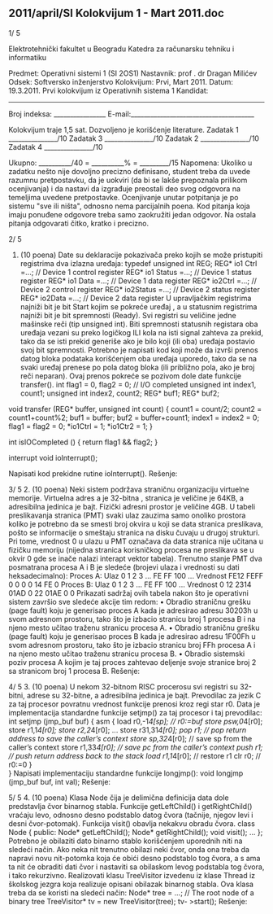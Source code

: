 2011/april/SI Kolokvijum 1 - Mart 2011.doc
--------------------------------------------------------------------------------


1/  5 
 
Elektrotehnički fakultet u Beogradu 
Katedra za računarsku tehniku i informatiku 
 
Predmet: Operativni sistemi 1 (SI  2OS1) 
Nastavnik: prof . dr Dragan Milićev 
Odsek: Softversko inženjerstvo 
Kolokvijum: Prvi,    Mart 2011. 
Datum: 19.3.2011. 
Prvi kolokvijum iz Operativnih sistema 1 
Kandidat:
 _____________________________________________________________ 
Broj indeksa: ________________  E-mail:______________________________________ 
 
Kolokvijum traje 1,5 sat. Dozvoljeno je korišćenje literature. 
Zadatak 1 _______________/10   Zadatak 3 _______________/10 
Zadatak 2 _______________/10   Zadatak 4 _______________/10 
 
Ukupno: __________/40 = __________% = _________/15 
Napomena: Ukoliko u zadatku nešto nije dovoljno precizno definisano, student treba da 
uvede razumnu pretpostavku, da je uokviri (da bi se lakše prepoznala prilikom ocenjivanja) i 
da  nastavi da  izgrađuje  preostali  deo  svog  odgovora  na  temeljima  uvedene  pretpostavke. 
Ocenjivanje unutar potpitanja je po sistemu "sve ili ništa", odnosno nema parcijalnih poena. 
Kod pitanja koja imaju ponuđene odgovore treba samo zaokružiti jedan odgovor. Na ostala 
pitanja odgovarati čitko, kratko i precizno. 
 

2/  5 
1. (10 poena) 
Date su deklaracije pokazivača preko kojih se može pristupiti registrima dva izlazna uređaja: 
typedef unsigned int REG; 
REG* io1  Ctrl =...;   // Device 1 control register 
REG* io1  Status =...; // Device 1 status register 
REG* io1  Data =...;   // Device 1 data register 
REG* io2Ctrl =...;   // Device 2 control register 
REG* io2Status =...; // Device 2 status register 
REG* io2Data =...;   // Device 2 data register 
U upravljačkim registrima najniži bit je bit Start kojim se pokreće uređaj  , a u statusnim 
registrima najniži bit je bit spremnosti (Ready). Svi registri su veličine jedne mašinske reči 
(tip unsigned int). Biti spremnosti statusnih registara oba uređaja vezani su preko logičkog 
ILI kola na isti signal zahteva za prekid, tako da se isti prekid generiše ako je bilo koji (ili 
oba) uređaja postavio svoj bit spremnosti. 
Potrebno je napisati kod koji može da izvrši prenos datog bloka podataka korišćenjem oba 
uređaja uporedo, tako da se na svaki uređaj prenese po pola datog bloka (ili približno pola, 
ako je broj reči neparan). Ovaj prenos pokreće se pozivom dole date funkcije 
transfer(). 
int flag1 = 0, flag2 = 0; // I/O completed 
unsigned int index1, count1; 
unsigned int index2, count2; 
REG* buf1; 
REG* buf2; 
 
void transfer (REG* buffer, unsigned int count) { 
  count1 = count/2; 
  count2 = count1+count%2; 
  buf1 = buffer; 
  buf2 = buffer+count1; 
  index1 = index2 = 0; 
  flag1 = flag2 = 0; 
  *io1Ctrl = 1; 
  *io1Ctr2 = 1; 
} 
 
int isIOCompleted () { 
  return flag1 && flag2; 
} 
 
interrupt void ioInterrupt(); 
 
Napisati kod prekidne rutine ioInterrupt(). 
Rešenje:

3/  5 
2. (10 poena) 
Neki sistem podržava straničnu organizaciju virtuelne memorije. Virtuelna adres  a je 32-bitna , 
stranica je veličine je 64KB, a adresibilna jedinica je bajt. Fizički adresni prostor je veličine 
4GB. U tabeli preslikavanja stranica (PMT) svaki ulaz zauzima samo onoliko prostora koliko 
je potrebno da se smesti broj okvira u koji se data stranica preslikava, pošto se informacije o 
smeštaju stranica na disku čuvaju u drugoj strukturi. Pri tome, vrednost 0 u ulazu u PMT 
označava  da  data  stranica nije   učitana  u  fizičku  memoriju  (nijedna  stranica  korisničkog 
procesa ne preslikava se u okvir 0 gde se inače nalazi interapt vektor tabela). Trenutno stanje 
PMT   dva  posmatrana  procesa  A  i  B  je sledeće  (brojevi  ulaza  i  vrednosti  su  dati 
heksadecimalno): 
Proces A: 
Ulaz 0 1 2 3 ... FE FF 100 ... 
Vrednost FE12 FEFF 0 0 0 0 14 FE 0 
Proces B: 
Ulaz 0 1 2 3 ... FE FF 100 ... 
Vrednost 0 12 2314 01AD 0 22 01AE 0 0 
Prikazati sadržaj ovih tabela nakon što je  operativni sistem završio sve sledeće akcije tim 
redom: 
• Obradio straničnu grešku (page  fault) koju je generisao proces A kada je adresirao 
adresu 30203h u svom adresnom prostoru, tako što je izbacio stranicu broj 1 procesa B 
i na njeno mesto učitao traženu stranicu procesa A. 
• Obradio straničnu grešku (page  fault) koju je generisao proces B kada je adresirao 
adresu 1F00Fh u  svom  adresnom  prostoru,  tako  što  je  izbacio  stranicu  broj  FFh 
procesa A i na njeno mesto učitao traženu stranicu procesa B. 
• Obradio sistemski poziv procesa A kojim je taj proces zahtevao deljenje svoje stranice 
broj 2 sa stranicom broj 1 procesa B. 
Rešenje: 

4/  5 
3. (10 poena) 
U nekom 32-bitnom RISC procerosu svi registri su 32-bitni, adrese su 32-bitne, a adresibilna 
jedinica je bajt. Prevodilac za jezik C za taj procesor povratnu vrednost funkcije prenosi kroz 
regi  star r0. Data  je  implementacija  standardne  funkcije 
setjmp() za  taj  procesor i  taj 
prevodilac: 
int setjmp (jmp_buf buf) { 
  asm { 
    load  r0,-1*4[sp]; // r0:=buf 
    store psw,0*4[r0]; 
    store r1,1*4[r0]; 
    store r2,2*4[r0]; 
    ... 
    store r31,31*4[r0]; 
    pop   r1;          // pop return address to save the caller’s context 
    store sp,32*4[r0]; // save sp from the caller’s context 
    store r1,33*4[r0]; // save pc from the caller’s context 
    push  r1;          // push return address back to the stack 
    load  r1,1*4[r0];  // restore r1 
    clr r0; // r0:=0 
  }   
} 
Napisati    implementaciju standardne funkcije longjmp(): 
void longjmp (jmp_buf buf, int val); 
Rešenje: 

5/  5 
4. (10 poena) 
Klasa 
Node čija je delimična definicija data dole predstavlja čvor    binarnog stabla. Funkcije 
getLeftChild()  i getRightChild() vraćaju levo, odnosno desno podstablo datog čvora 
(tačnije, njegov levi i desni čvor-potomak). Funkcija visit() obavlja nekakvu obradu čvora. 
class Node { 
public: 
  Node* getLeftChild(); 
  Node* getRightChild(); 
  void  visit(); 
  ... 
}; 
Potrebno je obilaziti dato binarno stablo korišćenjem uporednih niti na sledeći način. Ako 
neka nit trenutno obilazi neki čvor, onda ona treba da napravi novu nit-potomka koja će obići 
desno podstablo tog čvora, a s ama ta nit će obraditi dati čvor i nastaviti sa obilaskom levog 
podstabla tog čvora, i tako rekurzivno. 
Realizovati klasu 
TreeVisitor izvedenu iz klase Thread iz školskog jezgra koja realizuje 
opisani obilazak binarnog stabla. Ova klasa treba da se koristi na sledeći način: 
Node* tree = ...;  // The root node of a binary tree 
TreeVisitor* tv = new TreeVisitor(tree); 
tv-  >start(); 
Rešenje: 